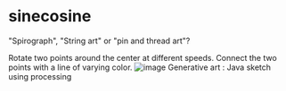 # sinecosine

"Spirograph", "String art" or "pin and thread art"?

Rotate two points around the center at different speeds. Connect the two points with a line of varying color.
![image](https://github.com/AaryaZ/sinecosine/assets/70696659/82c2b627-f417-451c-9bd0-33eb9c5bb896)
Generative art : Java sketch using processing

